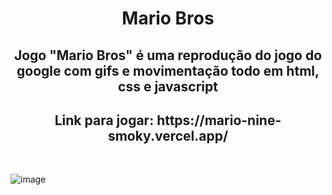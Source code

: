 <h1 align="center">  Mario Bros </h1>

<h2 align="center">Jogo "Mario Bros" é uma reprodução do jogo do google com gifs e movimentação todo em html, css e javascript </h2>

<h2 align="center"> Link para jogar: https://mario-nine-smoky.vercel.app/ </h2>
<br>

![image](https://github.com/rafaelcstock/numero-secreto-porVoz/assets/108905630/e527c524-19c1-4dbb-8c95-03d202c93c27)

